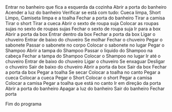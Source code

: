 ##
Entrar no banheiro que fica a esquerda da cozinha
Abrir a porta do banheiro
Acender a luz do banheiro
Verificar se está com tudo: Cueca limpa, Short Limpo, Camiseta limpa e a toalha
Fechar a porta do banheiro
Tirar a camisa
Tirar o short
Tirar a cueca
Abrir o sexto de roupa suja
Colocar as roupas sujas no sexto de roupas sujas
Fechar o sexto de roupa suja
Ir para a box
Abrir a porta da box
Entrar dentro da box
Fechar a porta da box
Ligar o chuveiro
Entrar de baixo do chuveiro
Se molhar
Fechar o chuveiro
Pegar o sabonete
Passar o sabonete no corpo
Colocar o sabonete no lugar
Pegar o Shampoo 
Abrir a tampa do Shampoo
Passar o liquido do Shampoo na cabeça
Fechar a tampa do Shampoo
Colocar o Shampoo no lugar
Ir até o chuveiro
Entrar de baixo do chuveiro
Ligar o chuveiro
Se enxaguar
Desligar o chuveiro
Sair de baixo do chuveiro
Abrir a porta da box
Sair da box
Fechar a porta da box
Pegar a toalha
Se secar
Colocar a toalha no canto
Pegar a cueca
Colocar a cueca
Pegar o Short 
Colocar o short
Pegar a camisa
Colocar a camisa
Pegar a toalha que está no canto
Ir em direção da porta
Abrir a porta do banheiro
Apagar a luz do banheiro
Sair do banheiro
Fechar porta

Fim do programa